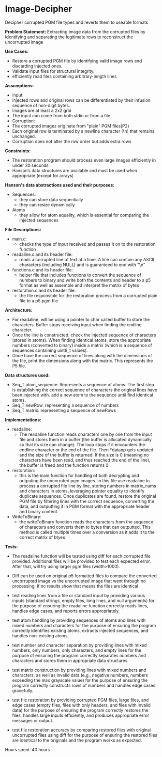 # Image-Decipher
Decipher corrupted PGM file types and reverts them to useable formats

**Problem Statement:** 
  Extracting image data from the corrupted files by identifying and separating 
  the legitimate rows to reconstruct the uncorrupted image

**Use Cases:** 
-  Restore a corrupted PGM file by identifying valid image rows and discarding 
injected ones.
-  Validate input files for structural integrity.
-  efficiently read files containing arbitrary-length lines

**Assumptions:**
-  Input:
  -  Injected rows and original rows can be differentiated by their infusion 
  sequence of non-digit bytes.
  - Images are at least a 2x2 grid
  - The input can come from both stdin or from a file
-  Corruption:
  -    The corrupted images originate from "plain" PGM files(P2)
  -    Each original row is terminated by a newline character (\n) that 
  remains unchanged.
  -    Corruption does not alter the row order but adds extra rows
  
**Constraints:**
-  The restoration program should process even large images efficiently in 
under 20 seconds
-  Hanson’s data structures are available and must be used when appropriate
(except for arrays)

**Hanson's data abstractions used and their purposes:**
-  Sequences:
   -  they can store data sequentially
   -  they can resize dynamically
-  Atoms
   -  they allow for atom equality, which is essential for comparing the 
   injected sequences
   
**File Descriptions:**
-  main.c:
    -  checks the type of input received and passes it on to the restoration 
    function
-  readaline.c and its header file:
    -  reads a corrupted line of text at a time. A line can contain any ASCII 
    characters (including NULL) and is guaranteed to end with "\n"
-  functions.c and its header file:
    -  helper file that includes functions to convert the sequence of numbers 
    to binary and write both the contents and header to a p5 format as well as 
    assemble and interpret the matrix of bytes
-  restoration.c and its header file:
    -  the file responsible for the restoration process from a corrupted plain 
    file to a p5 pgm file

**Architecture:**
-  For readaline,  will be using a pointer to char called buffer to store 
the characters. Buffer stops receiving input when finding the endline character.
-  Once the line is constructed,  check the injected sequence of characters 
(stored in atoms). When finding identical atoms,  store the appropriate 
numbers (converted to binary) inside a matrix (which is a sequence of 
sequences containing uint8_t values).
-  Once  have the correct sequence of lines along with the dimensions of the 
file,  print the dimensions along with the matrix. This represents the P5 
file.

**Data structures used:**
-  Seq_T atom_sequence: Represents a sequence of atoms. The first step is 
establishing the correct sequence of characters the original lines have been 
injected with.  add a new atom to the sequence until  find identical atoms.
-  Seq_T newRow: representing a sequence of numbers
-  Seq_T matrix: representing a sequence of newRows

**Implementations:**
-  readaline:
    -  The readaline function reads characters one by one from the input file 
    and stores them in a buffer (the buffer is allocated dynamically so that 
    its size can change). The loop stops if it encounters the endline 
    character or the end of the file. Then *datapp gets updated and the size 
    of the buffer is returned. If the size is 0 (meaning  no characters have 
    been read, and thus  reached the end of the line), the buffer is freed 
    and the function returns 0
-  restoration:
    -   this is the main function for handling of both decrypting and 
    outputing the uncorruted pgm images. In this file  use readaline to 
    process a corrupted file line by line, storing numbers in matrix_nums and 
    characters in atoms, leveraging pointer equality to identify duplicate 
    sequences. Once duplicates are found,  restore the original PGM file by 
    filtering lines with the correct sequence, converting the data, and 
    outputting it in PGM format with the appropriate header and binary content. 
-  WriteToBinary:
    -  the writeToBinary function reads the characters from the sequence of 
    characters and converts them to bytes that can outputted. This method is 
    called multiple times over a conversion as it adds it to the correct 
    matrix of btyes
  
**Tests:**
  
   - The readaline function will be tested using diff for each corrupted file 
   provided. Additional files will be provided to test each expected error. 
   After that,  will try using larger pgm files (width>1000).
     
   - Diff can be used on original p5 formatted files to compare the converted 
   uncorrupted image vs the uncorrupted image that went through no processing. 
   If no results show that means the files are identical

   -  test reading lines from a file or standard input by providing various 
   inputs (standard strings, empty files, long lines, and null arguments) for 
   the purpose of ensuring the readaline function correctly reads lines, 
   handles edge cases, and reports errors appropriately.

  -   test atom handling by providing sequences of atoms and lines with 
  mixed numbers and characters for the purpose of ensuring the program 
  correctly identifies existing atoms, extracts injected sequences, and 
  handles non-existing atoms.

  -   test number and character separation by providing lines with mixed 
  numbers, only numbers, only characters, and empty lines for the purpose of 
  ensuring the program correctly separates numbers and characters and stores 
  them in appropriate data structures.

  -  test matrix construction by providing lines with mixed numbers and 
  characters, as well as invalid data (e.g., negative numbers, numbers 
  exceeding the max grayscale value) for the purpose of ensuring the program 
  correctly constructs rows of numbers and handles edge cases gracefully.

  -  test file restoration by providing corrupted PGM files, large files, 
  and edge cases (empty files, files with only headers, and files with invalid 
  data) for the purpose of ensuring the program correctly restores the files, 
  handles large inputs efficiently, and produces appropriate error messages or 
  output.

  -  test file restoration accuracy by comparing restored files with 
  original uncorrupted files using diff for the purpose of ensuring the 
  restored files are identical to the originals and the program works as 
  expected.

Hours spent: 40 hours
